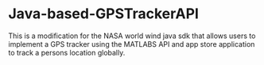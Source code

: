 # Java-based-GPSTrackerAPI
This is a modification for the NASA world wind java sdk that allows users to implement a GPS tracker using the MATLABS API and app store application to track a persons location globally.
